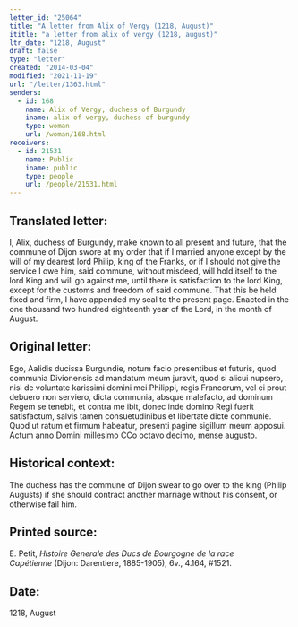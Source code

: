 ```yaml
---
letter_id: "25064"
title: "A letter from Alix of Vergy (1218, August)"
ititle: "a letter from alix of vergy (1218, august)"
ltr_date: "1218, August"
draft: false
type: "letter"
created: "2014-03-04"
modified: "2021-11-19"
url: "/letter/1363.html"
senders:
  - id: 168
    name: Alix of Vergy, duchess of Burgundy
    iname: alix of vergy, duchess of burgundy
    type: woman
    url: /woman/168.html
receivers:
  - id: 21531
    name: Public
    iname: public
    type: people
    url: /people/21531.html
---
```

<h2> Translated letter:</h2>I, Alix, duchess of Burgundy, make known to all present and future, that the commune of Dijon swore at my order that if I married anyone except by the will of my dearest lord Philip, king of the Franks, or if I should not give the service I owe him, said commune, without misdeed, will hold itself to the lord King and will go against me, until there is satisfaction to the lord King, except for the customs and freedom of said commune.  That this be held fixed and firm, I have appended my seal to the present page.  Enacted in the one thousand two hundred eighteenth year of the Lord, in the month of August.
<h2 class="mt-4"> Original letter:</h2>Ego, Aalidis ducissa Burgundie, notum facio presentibus et futuris, quod communia Divionensis ad mandatum meum juravit, quod si alicui nupsero, nisi de voluntate karissimi domini mei Philippi, regis Francorum, vel ei prout debuero non serviero, dicta communia, absque malefacto, ad dominum Regem se tenebit, et contra me ibit, donec inde domino Regi fuerit satisfactum, salvis tamen consuetudinibus et libertate dicte communie.  Quod ut ratum et firmum habeatur, presenti pagine sigillum meum apposui.  Actum anno Domini millesimo CCo octavo decimo, mense augusto.
<h2 class="mt-4"> Historical context:</h2>The duchess has the commune of Dijon swear to go over to the king (Philip Augusts) if she should contract another marriage without his consent, or otherwise fail him.
<h2 class="mt-4"> Printed source:</h2><p>E. Petit,<em> Histoire Generale des Ducs de Bourgogne&nbsp;</em><i>de la race Capétienne&nbsp;</i>(Dijon: Darentiere, 1885-1905), 6v., 4.164, #1521.</p><h2 class="mt-4"> Date:</h2>1218, August
